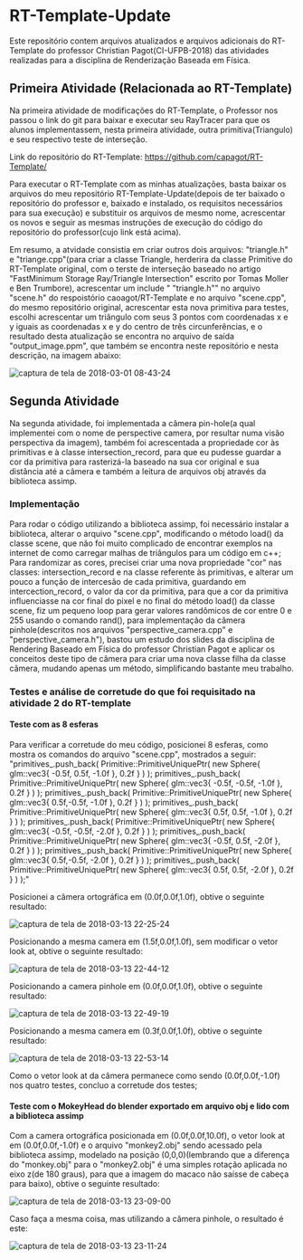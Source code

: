 # RT-Template-Update
  Este repositório contem arquivos atualizados e arquivos adicionais do RT-Template do professor Christian Pagot(CI-UFPB-2018) das atividades realizadas para a disciplina de Renderização Baseada em Física.

## Primeira Atividade (Relacionada ao RT-Template)
  Na primeira atividade de modificações do RT-Template, o Professor nos passou o link do git para baixar e executar seu RayTracer para que os alunos implementassem, nesta primeira atividade, outra primitiva(Triangulo) e seu respectivo teste de interseção. 
  
Link do repositório do RT-Template: https://github.com/capagot/RT-Template/

Para executar o RT-Template com as minhas atualizações, basta baixar os arquivos do meu repositório RT-Template-Update(depois de ter baixado o repositório do professor e, baixado e instalado, os requisitos necessários para sua execução) e substituir os arquivos de mesmo nome, acrescentar os novos e seguir as mesmas instruções de execução do código do repositório do professor(cujo link está acima).

Em resumo, a atvidade consistia em criar outros dois arquivos: "triangle.h" e "triange.cpp"(para criar a classe Triangle, herderira da classe Primitive do RT-Template original, com o terste de interseção baseado no artigo "FastMinimum Storage Ray/Triangle Intersection" escrito por Tomas Moller e Ben Trumbore), acrescentar um include "<include> "triangle.h"" no arquivo "scene.h" do  respoistório caoagot/RT-Template e no arquivo "scene.cpp", do mesmo repositório original, acrescentar esta nova primitiva para testes, escolhi acrescentar um triângulo com seus 3 pontos com coordenadas x e y iguais as coordenadas x e y do centro de três circunferências, e o resultado desta atualização se encontra no arquivo de saída "output_image.ppm", que também se encontra neste repositório e nesta descrição, na imagem abaixo:
  
![captura de tela de 2018-03-01 08-43-24](https://user-images.githubusercontent.com/30930332/36843181-dfc3f420-1d2c-11e8-948c-cecbecf66867.jpg)

## Segunda Atividade
Na segunda atividade, foi implementada a câmera pin-hole(a qual implementei com o nome de perspective camera, por resultar numa visão perspectiva da imagem), também foi acrescentada a propriedade cor às primitivas e à classe intersection_record, para que eu pudesse guardar a cor da primitiva para rasterizá-la baseado na sua cor original e sua distância até a câmera e também a leitura de arquivos obj através da biblioteca assimp.

### Implementação

Para rodar o código utilizando a biblioteca assimp, foi necessário instalar a biblioteca, alterar o arquivo "scene.cpp", modificando o método load() da classe scene,  que não foi muito complicado de encontrar exemplos na internet de como carregar malhas de triângulos para um código em c++;
Para randomizar as cores, precisei criar uma nova propriedade "cor" nas classes: intersection_record e na classe referente às primitivas, e alterar um pouco a função de intercesão de cada primitiva, guardando em intercection_record, o valor da cor da primitiva, para que a cor da primitiva influenciasse na cor final do pixel e no final do método load() da classe scene, fiz um pequeno loop para gerar valores randômicos de cor entre 0 e 255 usando o comando rand(), para implementação da câmera pinhole(descritos nos arquivos "perspective_camera.cpp" e "perspective_camera.h"), bastou um estudo dos slides da disciplina de Rendering Baseado em Física do professor Christian Pagot e aplicar os conceitos deste tipo de câmera para criar uma nova classe filha da classe câmera, mudando apenas um método, simplificando bastante meu trabalho.

### Testes e análise de corretude do que foi requisitado na atividade 2 do RT-template

#### Teste com as 8 esferas
Para verificar a corretude do meu código, posicionei 8 esferas, como mostra os comandos do arquivo "scene.cpp", mostrados a seguir:
   "primitives_.push_back( Primitive::PrimitiveUniquePtr( new Sphere{ glm::vec3{ -0.5f, 0.5f, -1.0f }, 0.2f } ) );
    primitives_.push_back( Primitive::PrimitiveUniquePtr( new Sphere{ glm::vec3{ -0.5f, -0.5f, -1.0f }, 0.2f } ) );
    primitives_.push_back( Primitive::PrimitiveUniquePtr( new Sphere{ glm::vec3{  0.5f,-0.5f, -1.0f }, 0.2f } ) );
    primitives_.push_back( Primitive::PrimitiveUniquePtr( new Sphere{ glm::vec3{  0.5f, 0.5f, -1.0f }, 0.2f } ) );
    primitives_.push_back( Primitive::PrimitiveUniquePtr( new Sphere{ glm::vec3{ -0.5f, -0.5f, -2.0f }, 0.2f } ) );
    primitives_.push_back( Primitive::PrimitiveUniquePtr( new Sphere{ glm::vec3{ -0.5f, 0.5f, -2.0f }, 0.2f } ) );
    primitives_.push_back( Primitive::PrimitiveUniquePtr( new Sphere{ glm::vec3{  0.5f,-0.5f, -2.0f }, 0.2f } ) );
    primitives_.push_back( Primitive::PrimitiveUniquePtr( new Sphere{ glm::vec3{  0.5f, 0.5f, -2.0f }, 0.2f } ) );"
    
Posicionei a câmera ortográfica em (0.0f,0.0f,1.0f), obtive o seguinte resultado:

![captura de tela de 2018-03-13 22-25-24](https://user-images.githubusercontent.com/30930332/37378323-7f369208-270d-11e8-9210-b80c0b4fd427.png)

Posicionando a mesma camera em (1.5f,0.0f,1.0f), sem modificar o vetor look at, obtive o seguinte resultado:

![captura de tela de 2018-03-13 22-44-12](https://user-images.githubusercontent.com/30930332/37378964-250c0bca-2710-11e8-9187-952cbda28162.png)

Posicionando a camera pinhole em (0.0f,0.0f,1.0f), obtive o seguinte resultado:

![captura de tela de 2018-03-13 22-49-19](https://user-images.githubusercontent.com/30930332/37379102-cfac5aa8-2710-11e8-8c76-68d3187d6cf2.png)

Posicionando a mesma camera em (0.3f,0.0f,1.0f), obtive o seguinte resultado:

![captura de tela de 2018-03-13 22-53-14](https://user-images.githubusercontent.com/30930332/37379244-71c39388-2711-11e8-9cc4-c986b11e293d.png)

Como o vetor look at da câmera permanece como sendo (0.0f,0.0f,-1.0f) nos quatro testes, concluo a corretude dos testes;

#### Teste com o MokeyHead do blender exportado em arquivo obj e lido com a biblioteca assimp

Com a camera ortográfica posicionada em (0.0f,0.0f,10.0f), o vetor look at em (0.0f,0.0f,-1.0f) e o arquivo "monkey2.obj" sendo acessado pela biblioteca assimp, modelado na posição (0,0,0)(lembrando que a diferença do "monkey.obj" para o "monkey2.obj" é uma simples rotação aplicada no eixo z(de 180 graus), para que a imagem do macaco não saísse de cabeça para baixo), obtive o seguinte resultado:

![captura de tela de 2018-03-13 23-09-00](https://user-images.githubusercontent.com/30930332/37379706-94746c3e-2713-11e8-8842-5fe2699e6058.png)

Caso faça a mesma coisa, mas utilizando a câmera pinhole, o resultado é este:

![captura de tela de 2018-03-13 23-11-24](https://user-images.githubusercontent.com/30930332/37379773-f2e0f206-2713-11e8-99cb-75582b4c1f9c.png)



